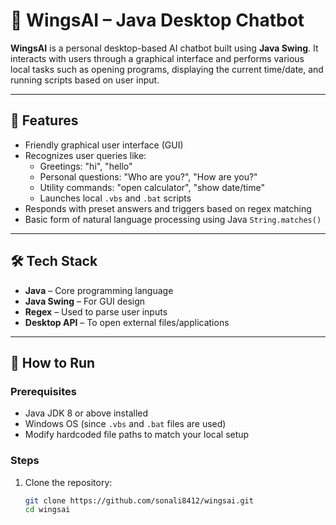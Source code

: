 # 🤖 WingsAI – Java Desktop Chatbot

**WingsAI** is a personal desktop-based AI chatbot built using **Java Swing**. It interacts with users through a graphical interface and performs various local tasks such as opening programs, displaying the current time/date, and running scripts based on user input.

---

## 🧠 Features

- Friendly graphical user interface (GUI)
- Recognizes user queries like:
  - Greetings: "hi", "hello"
  - Personal questions: "Who are you?", "How are you?"
  - Utility commands: "open calculator", "show date/time"
  - Launches local `.vbs` and `.bat` scripts
- Responds with preset answers and triggers based on regex matching
- Basic form of natural language processing using Java `String.matches()`

---

## 🛠️ Tech Stack

- **Java** – Core programming language
- **Java Swing** – For GUI design
- **Regex** – Used to parse user inputs
- **Desktop API** – To open external files/applications

---

## 🚀 How to Run

### Prerequisites

- Java JDK 8 or above installed
- Windows OS (since `.vbs` and `.bat` files are used)
- Modify hardcoded file paths to match your local setup

### Steps

1. Clone the repository:
   ```bash
   git clone https://github.com/sonali8412/wingsai.git
   cd wingsai
